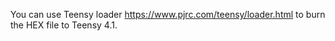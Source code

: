 You can use Teensy loader https://www.pjrc.com/teensy/loader.html to burn the HEX file to Teensy 4.1.
